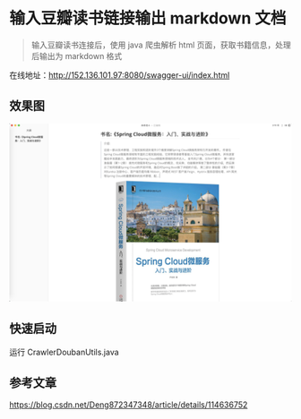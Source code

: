 # 输入豆瓣读书链接输出 markdown 文档

> 输入豆瓣读书连接后，使用 java 爬虫解析 html 页面，获取书籍信息，处理后输出为 markdown 格式

在线地址：http://152.136.101.97:8080/swagger-ui/index.html

## 效果图

![](https://raw.githubusercontent.com/gaohanghang/images/master/img/20190926011417.png)

## 快速启动

运行 CrawlerDoubanUtils.java

## 参考文章

https://blog.csdn.net/Deng872347348/article/details/114636752
